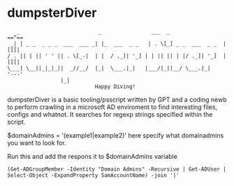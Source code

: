 # dumpsterDiver
```
   _                         _                ___  _                 ==^==
 _| | _ _  _ _ _  ___  ___ _| |_  ___  _ _   | . \[_] _ _  ___  _ _  |[[[|
/ . || | || ' ' || . \[_-|  | |  / ._]| '_] | | || || | |/ ._]| '_]  |[[[|        
\___| \__||_|_|_||  _//__/  |_|  \___.|_|   |___/|_||__/ \___.|_|    '---'
                 |_|                                                    
							Happy Diving!
```
														 
dumpsterDiver is a basic tooling/psscript written by GPT and a coding newb to
perform crawling in a microsoft AD enviroment to find interesting files, configs and whatnot.
It searches for regexp strings specified within the script. 

$domainAdmins = '(example1|example2)' here specify what domainadmins you want to look for.

Run this and add the respons it to $domainAdmins variable

```
(Get-ADGroupMember -Identity "Domain Admins" -Recursive | Get-ADUser | Select-Object -ExpandProperty SamAccountName) -join '|'
```
